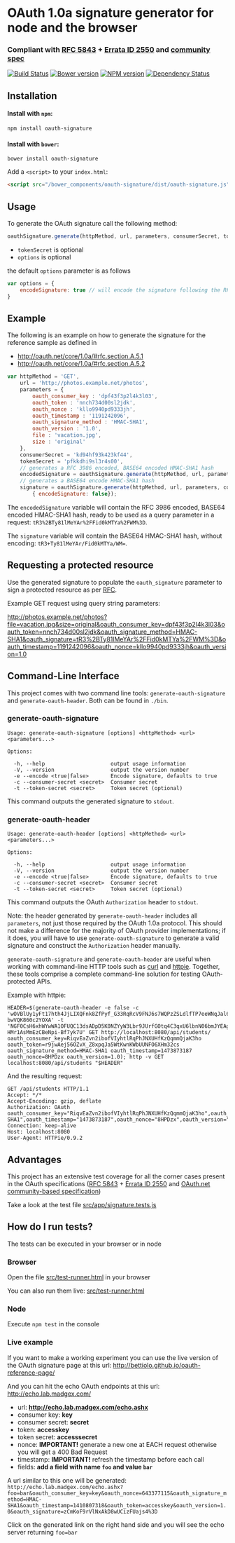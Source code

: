 # OAuth 1.0a signature generator for node and the browser 
### Compliant with [RFC 5843](http://tools.ietf.org/html/rfc5849) + [Errata ID 2550](http://www.rfc-editor.org/errata_search.php?rfc=5849) and [community spec](http://oauth.net/core/1.0a)

[![Build Status](https://travis-ci.org/bettiolo/oauth-signature-js.png?branch=master)](https://travis-ci.org/bettiolo/oauth-signature-js)
[![Bower version](https://badge.fury.io/bo/oauth-signature.svg)](http://badge.fury.io/bo/oauth-signature-js)
[![NPM version](https://badge.fury.io/js/oauth-signature.png)](http://badge.fury.io/js/oauth-signature)
[![Dependency Status](https://david-dm.org/bettiolo/oauth-signature-js.png?theme=shields.io)](https://david-dm.org/bettiolo/oauth-signature-js)

## Installation

#### Install with `npm`:

```shell
npm install oauth-signature
```

#### Install with `bower`:

```shell
bower install oauth-signature
```

Add a `<script>` to your `index.html`:

```html
<script src="/bower_components/oauth-signature/dist/oauth-signature.js"></script>
```

## Usage

To generate the OAuth signature call the following method:

```js
oauthSignature.generate(httpMethod, url, parameters, consumerSecret, tokenSecret, options)
```
- `tokenSecret` is optional
- `options` is optional

the default `options` parameter is as follows
```js
var options = {
	encodeSignature: true // will encode the signature following the RFC 3986 Spec by default
}
```

## Example

The following is an example on how to generate the signature for the reference sample as defined in  
 - http://oauth.net/core/1.0a/#rfc.section.A.5.1 
 - http://oauth.net/core/1.0a/#rfc.section.A.5.2

```js
var httpMethod = 'GET',
	url = 'http://photos.example.net/photos',
	parameters = {
		oauth_consumer_key : 'dpf43f3p2l4k3l03',
		oauth_token : 'nnch734d00sl2jdk',
		oauth_nonce : 'kllo9940pd9333jh',
		oauth_timestamp : '1191242096',
		oauth_signature_method : 'HMAC-SHA1',
		oauth_version : '1.0',
		file : 'vacation.jpg',
		size : 'original'
	},
	consumerSecret = 'kd94hf93k423kf44',
	tokenSecret = 'pfkkdhi9sl3r4s00',
	// generates a RFC 3986 encoded, BASE64 encoded HMAC-SHA1 hash
	encodedSignature = oauthSignature.generate(httpMethod, url, parameters, consumerSecret, tokenSecret),
	// generates a BASE64 encode HMAC-SHA1 hash
	signature = oauthSignature.generate(httpMethod, url, parameters, consumerSecret, tokenSecret,
		{ encodeSignature: false});
```

The `encodedSignature` variable will contain the RFC 3986 encoded, BASE64 encoded HMAC-SHA1 hash, ready to be used as a query parameter in a request: `tR3%2BTy81lMeYAr%2FFid0kMTYa%2FWM%3D`.

The `signature` variable will contain the BASE64 HMAC-SHA1 hash, without encoding: `tR3+Ty81lMeYAr/Fid0kMTYa/WM=`.

## Requesting a protected resource

Use the generated signature to populate the `oauth_signature` parameter to sign a protected resource as per [RFC](http://oauth.net/core/1.0a/#rfc.section.A.5.3).

Example GET request using query string parameters:

http://photos.example.net/photos?file=vacation.jpg&size=original&oauth_consumer_key=dpf43f3p2l4k3l03&oauth_token=nnch734d00sl2jdk&oauth_signature_method=HMAC-SHA1&oauth_signature=tR3%2BTy81lMeYAr%2FFid0kMTYa%2FWM%3D&oauth_timestamp=1191242096&oauth_nonce=kllo9940pd9333jh&oauth_version=1.0

## Command-Line Interface

This project comes with two command line tools: `generate-oauth-signature` and `generate-oauth-header`. Both can be found in `./bin`.

### generate-oauth-signature

    Usage: generate-oauth-signature [options] <httpMethod> <url> <parameters...>

    Options:
  
      -h, --help                     output usage information
      -V, --version                  output the version number
      -e --encode <true|false>       Encode signature, defaults to true
      -c --consumer-secret <secret>  Consumer secret
      -t --token-secret <secret>     Token secret (optional)
      
This command outputs the generated signature to `stdout`.

### generate-oauth-header

    Usage: generate-oauth-header [options] <httpMethod> <url> <parameters...>

    Options:
  
      -h, --help                     output usage information
      -V, --version                  output the version number
      -e --encode <true|false>       Encode signature, defaults to true
      -c --consumer-secret <secret>  Consumer secret
      -t --token-secret <secret>     Token secret (optional)
      
This command outputs the OAuth `Authorization` header to `stdout`.

Note: the header generated by `generate-oauth-header` includes all `parameters`, not just those
required by the OAuth 1.0a protocol. This should not make a difference for the majority of OAuth
provider implementations; if it does, you will have to use `generate-oauth-signature` to generate
a valid signature and construct the `Authorization` header manually.

`generate-oauth-signature` and `generate-oauth-header` are useful when working with command-line
HTTP tools such as [curl](https://curl.haxx.se/) and [httpie](https://github.com/jkbrzt/httpie).
Together, these tools comprise a complete command-line solution for testing OAuth-protected APIs.

Example with httpie:

    HEADER=$(generate-oauth-header -e false -c 'wOVBlUy1yFt17hth4JjLIXQFnk8ZfPyf_G33RqRcV9FNJ6s7WQPzZSLdlfTP7eeWNqJal6L-bwVQK860c2YOXA' -t 'NGF0CsH6xhWYwWA1OFUQC13dsADpD5K0NZYyW3Lbr9JUrfGOtq4C3qxU6lbnN06bmJYEAgVHKKU00UFPaoXX30e4kmpwqSIBKh9X5tdBF6hDKRjojjLpTs7QZaDFN7Z_FQCEVCvO7LQzZnjjo4-HMr1AsMmEzCBeNpi-Bf7yk7U' GET http://localhost:8080/api/students/ oauth_consumer_key=RiqvEaZvn2ibofVIyhtlRqPhJNXUHfKzQqmmQjaK3ho oauth_token=r9jwAej56OZvX_Z8xpqJa5WtKwnKWbUUNFO6XHm32cs oauth_signature_method=HMAC-SHA1 oauth_timestamp=1473873187 oauth_nonce=8HPDzx oauth_version=1.0); http -v GET localhost:8080/api/students "$HEADER"

And the resulting request:

    GET /api/students HTTP/1.1
    Accept: */*
    Accept-Encoding: gzip, deflate
    Authorization: OAuth oauth_consumer_key="RiqvEaZvn2ibofVIyhtlRqPhJNXUHfKzQqmmQjaK3ho",oauth_token="r9jwAej56OZvX_Z8xpqJa5WtKwnKWbUUNFO6XHm32cs",oauth_signature_method="HMAC-SHA1",oauth_timestamp="1473873187",oauth_nonce="8HPDzx",oauth_version="1.0",oauth_signature="SsLqfBm0qOJYqWucaRQLnVuyd8o="
    Connection: keep-alive
    Host: localhost:8080
    User-Agent: HTTPie/0.9.2

## Advantages

This project has an extensive test coverage for all the corner cases present in the OAuth specifications ([RFC 5843](http://tools.ietf.org/html/rfc5849) + [Errata ID 2550](http://www.rfc-editor.org/errata_search.php?rfc=5849) and [OAuth.net community-based specification](http://oauth.net/core/1.0a))

Take a look at the test file [src/app/signature.tests.js](src/app/oauth-signature.tests.js)

## How do I run tests?

The tests can be executed in your browser or in node

### Browser

Open the file [src/test-runner.html](src/test-runner.html) in your browser

You can also run them live: [src/test-runner.html](https://bettiolo.github.io/oauth-signature-js/src/test-runner.html)

### Node

Execute `npm test` in the console

### Live example

If you want to make a working experiment you can use the live version of the OAuth signature page at this url: http://bettiolo.github.io/oauth-reference-page/

And you can hit the echo OAuth endpoints at this url: http://echo.lab.madgex.com/

- url: **http://echo.lab.madgex.com/echo.ashx**
- consumer key: **key**
- consumer secret: **secret**
- token: **accesskey**
- token secret: **accesssecret**
- nonce: **IMPORTANT!** generate a new one at EACH request otherwise you will get a 400 Bad Request
- timestamp: **IMPORTANT!** refresh the timestamp before each call
- fields: **add a field with name `foo` and value `bar`**

A url similar to this one will be generated: `http://echo.lab.madgex.com/echo.ashx?foo=bar&oauth_consumer_key=key&oauth_nonce=643377115&oauth_signature_method=HMAC-SHA1&oauth_timestamp=1410807318&oauth_token=accesskey&oauth_version=1.0&oauth_signature=zCmKoF9rVlNxAkD8wUCizFUajs4%3D`

Click on the generated link on the right hand side and you will see the echo server returning `foo=bar`
